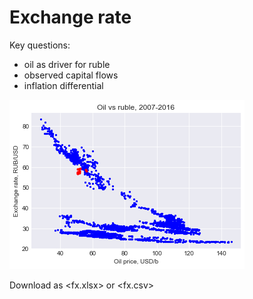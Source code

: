 Exchange rate
=============
Key questions:
- oil as driver for ruble 
- observed capital flows 
- inflation differential 

![](images\rub_oil.png)

Download as <fx.xlsx> or <fx.csv>